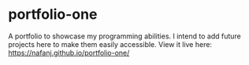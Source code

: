 # portfolio-one
A portfolio to showcase my programming abilities. I intend to add future projects here to make them easily accessible.
View it live here: https://nafanj.github.io/portfolio-one/
